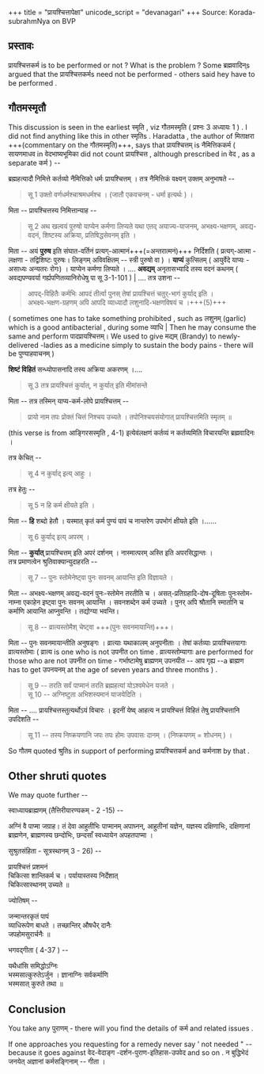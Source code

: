 +++
title = "प्रायश्चित्तापेक्षा"
unicode_script = "devanagari"
+++
Source: Korada-subrahmNya on BVP

## प्रस्तावः
प्रायश्चित्तकर्म  is to be performed or not ? What  is the problem ? Some ब्रह्मवादिन्s  argued that the प्रायश्चित्तकर्मs  need not be performed - others said hey have to be performed . 

## गौतमस्मृतौ
This discussion is seen in the earliest स्मृति , viz  गौतमस्मृति ( प्रश्नः 3 अध्यायः 1 ) . I did not find anything like this in other स्मृतिs . Haradatta , the author of मिताक्षरा +++(commentary on the गौतमस्मृति)+++,  says that प्रायश्चित्तम् is नैमित्तिककर्म ( सायणमाधव in वेदभाष्यभूमिका did not count  प्रायश्चित्त , although prescribed in वेद ,  as a separate कर्म ) -- 

ब्रह्महत्यादौ निमित्ते कर्तव्यो नैमित्तिको धर्मः प्रायश्चित्तम् । तत्र नैमित्तिकं वक्ष्यन् उक्तम् अनुभाषते --

> सू 1 उक्तो वर्णधर्मश्चाश्रमधर्मश्च । (जातौ एकवचनम् - धर्मा इत्यर्थः ) ।

मिता -- प्रायश्चित्तस्य निमित्तान्याह --

> सू 2  अथ खल्वयं पुरुषो याप्येन कर्मणा लिप्यते यथा एतद्  अयाज्य-याजनम्, अभक्ष्य-भक्षणम्, अवद्य-वदनं, शिष्टस्य अक्रिया, प्रतिषिद्धसेवनम् इति ।

मिता -- अयं **पुरुष** इति संघात-वर्तिनं प्रत्यग्-आत्मानं+++(=अन्तरात्मनं)+++ निर्दिशति ( प्रत्यग्-आत्मा - लक्षणा - तद्विशिष्टः पुरुषः। लिङ्गम् अविवक्षितम् -- स्त्री पुरुषो वा  ) । **याप्यं** कुत्सितम् ( आयुर्वेदे याप्यः - असाध्यः अन्यतरः रोगः) । याप्येन कर्मणा लिप्यते । .... **अवद्यम्** अनृतासभ्यादि तस्य वदनं कथनम् ( अवद्यपण्यवर्या गर्ह्यपणितव्यानिरोधेषु  पा सू 3-1-101 ) | .... तत्र उशना -- 

> आपद्-विहितैः  कर्मभिः आपदं तीर्त्वा पुनस् तेषां प्रायश्चित्तं चतुर्-भागं कुर्याद् इति ।  
> अभक्ष्य-भक्षण-ग्रहणम् अपि आपदि व्याध्यादौ लशुनादि-भक्षणविषयं च ।+++(5)+++

( sometimes one has to take something prohibited , such as लशुनम् (garlic) which is a good antibacterial , during some व्याधि | Then he may consume the same and perform पादप्रायश्चित्तम्।
We used to give मद्यम् (Brandy) to newly-delivered -ladies as a medicine simply to sustain the body pains - there will be पुण्याहवाचनम् )

**शिष्टं विहितं** सन्ध्योपासनादि तस्य अक्रिया अकरणम् ।....

> सू 3 तत्र प्रायश्चित्तं कुर्यात्, न कुर्यात् इति मीमांसन्ते

मिता -- तत्र तस्मिन् याप्य-कर्म-लोपे प्रायश्चित्तम् -- 

> प्रायो नाम तपः प्रोक्तं चित्तं निश्चय उच्यते ।
तपोनिश्चयसंयोगात् प्रायश्चित्तमिति स्मृतम् ॥  

(this verse is from आङ्गिरसस्मृति , 4-1)
इत्येवंलक्षणं कर्तव्यं न कर्तव्यमिति विचारयन्ति ब्रह्मवादिनः ।

तत्र केचित् --

> सू 4  न कुर्याद् इत्य् आहुः ।

तत्र हेतुः --

> सू 5 न हि कर्म क्षीयते इति ।

मिता -- **हि** शब्दो हेतौ । यस्मात् कृतं कर्म पुण्यं पापं च नान्तरेण उपभोगं क्षीयते इति ।......

> सू 6 कुर्याद् इत्य् अपरम् ।

मिता -- **कुर्यात्** प्रायश्चित्तम् इति अपरं दर्शनम् । नास्मात्परम् अस्ति इति अपरसिद्धान्तः ।  
तत्र प्रमाणत्वेन श्रुतिवाक्यान्युदाहरति --

> सू 7 -- पुनः स्तोमेनेष्ट्वा पुनः सवनम् आयान्ति इति विज्ञायते ।

मिता -- अभक्ष्य-भक्षणम् अवद्य-वदनं पुनः-स्तोमेन तरतीति च । असत्-प्रतिग्रहादि-दोष-दूषिताः पुनःस्तोम-नाम्ना एकाहेन इष्ट्वा पुनः सवनम् आयान्ति । सवनशब्देन कर्म उच्यते । पुनर् अपि श्रौतानि स्मार्तानि च कर्माणि आयान्ति आप्नुवन्ति । तद्योग्या भवन्ति।

> सू 8 -- व्रात्यस्तोमैश् चेष्ट्वा +++(पुनः सवनमायान्ति)+++।

मिता -- पुनः सवनमायान्तीति अनुषङ्गः । व्रात्याः यथाकालम् अनुपनीताः । तेषां कर्तव्याः प्रायश्चित्तयागाः व्रात्यस्तोमाः (  व्रात्य is one who is not उपनीत on time .  व्रात्यस्तोम्यागाः are performed for those who are not  उपनीत on time - गर्भाष्टामेषु ब्राह्मणम् उपनयीत -- आप गृह्य --a ब्राह्मण has to get उपनयनम् at the age of  seven years and three months ) .

> सू 9 -- तरति सर्वं पाप्मानं तरति ब्रह्महत्यां योऽश्वमेधेन यजते ।  
> सू 10 -- अग्निष्टुता अभिशस्यमानं याजयेदिति ।

मिता -- .... प्रायश्चित्तस्तुत्यर्थोऽयं विचारः । इदनीं येष्व् आहत्य न प्रायश्चित्तं विहितं तेषु प्रायश्चित्तानि उपदिशति --

> सू 11 -- तस्य निष्क्रयणानि जपः तपः होमः उपवासः दानम् ।  (निष्क्रयणम् = शोधनम् ) ।

So गौतम quoted श्रुतिs in support of  performing प्रायश्चित्तकर्म and कर्मनाश by that .

## Other shruti quotes
We may quote further --

स्वाध्यायब्राह्मणम् (तैत्तिरीयारण्यकम् - 2 -15)  -- 

अग्निं वै पाप्मा जग्राह। तं देवा आहुतीभिः पाप्मानम् अपाघ्नन्, आहुतीनां यज्ञेन, यज्ञस्य दक्षिणाभिः, दक्षिणानां ब्राह्मणेन, ब्राह्मणस्य छन्दोभिः, छन्दसाँ स्वध्यायेन अपहतपाप्मा ।

सुश्रुतसंहिता - सूत्रस्थानम् 3 - 26) --

प्रायश्चित्तं प्रशमनं  
चिकित्सा शान्तिकर्म च ।
पर्यायास्तस्य निर्देशात्  
चिकित्सास्थानम् उच्यते ॥

ज्योतिषम् --

जन्मान्तरकृतं पापं  
व्याधिरूपेण बाधते ।
तच्छान्तिर् औषधैर् दानैः  
जपहोमसुरार्चनैः  ॥

भगवद्गीता ( 4-37 ) --

यथैधांसि समिद्धोऽग्निः  
भस्मसात्कुरुतेऽर्जुन ।
ज्ञानाग्निः सर्वकर्माणि  
भस्मसात् कुरुते तथा ॥

## Conclusion
You take any पुराणम् - there will you find the details  of कर्म and related issues .

If one approaches you  requesting for  a remedy never say  ' not needed " -- because it goes against वेद-वेदाङ्ग -दर्शन-पुराण-इतिहास-उपवेद and so on . न बुद्धिभेदं जनयेत् अज्ञानां कर्मसङ्गिनाम् -- गीता ।